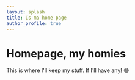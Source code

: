 ```yaml
---
layout: splash
title: Is ma home page
author_profile: true
---
```


# Homepage, my homies

This is where I'll keep my stuff. If I'll have any! :smile:
